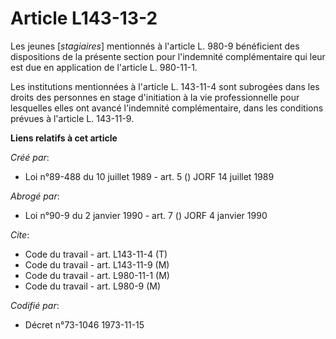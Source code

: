 # Article L143-13-2

Les jeunes [*stagiaires*] mentionnés à l'article L. 980-9 bénéficient des dispositions de la présente section pour
l'indemnité complémentaire qui leur est due en application de l'article L. 980-11-1.

Les institutions mentionnées à l'article L. 143-11-4 sont subrogées dans les droits des personnes en stage d'initiation à la
vie professionnelle pour lesquelles elles ont avancé l'indemnité complémentaire, dans les conditions prévues à l'article L.
143-11-9.

**Liens relatifs à cet article**

_Créé par_:

  - Loi n°89-488 du 10 juillet 1989 - art. 5 () JORF 14 juillet 1989

_Abrogé par_:

  - Loi n°90-9 du 2 janvier 1990 - art. 7 () JORF 4 janvier 1990

_Cite_:

  - Code du travail - art. L143-11-4 (T)
  - Code du travail - art. L143-11-9 (M)
  - Code du travail - art. L980-11-1 (M)
  - Code du travail - art. L980-9 (M)

_Codifié par_:

  - Décret n°73-1046 1973-11-15
